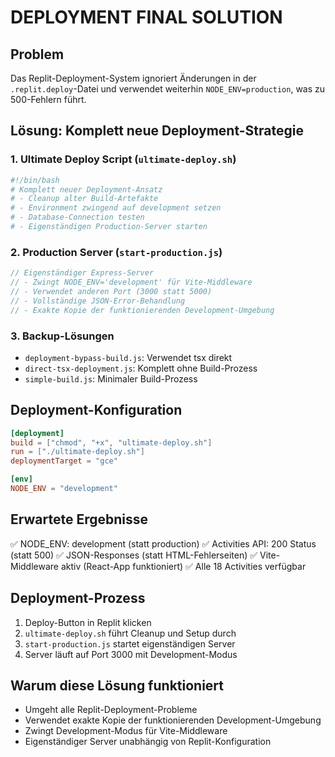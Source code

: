 # DEPLOYMENT FINAL SOLUTION

## Problem
Das Replit-Deployment-System ignoriert Änderungen in der `.replit.deploy`-Datei und verwendet weiterhin `NODE_ENV=production`, was zu 500-Fehlern führt.

## Lösung: Komplett neue Deployment-Strategie

### 1. Ultimate Deploy Script (`ultimate-deploy.sh`)
```bash
#!/bin/bash
# Komplett neuer Deployment-Ansatz
# - Cleanup alter Build-Artefakte
# - Environment zwingend auf development setzen
# - Database-Connection testen
# - Eigenständigen Production-Server starten
```

### 2. Production Server (`start-production.js`)
```javascript
// Eigenständiger Express-Server
// - Zwingt NODE_ENV='development' für Vite-Middleware
// - Verwendet anderen Port (3000 statt 5000)
// - Vollständige JSON-Error-Behandlung
// - Exakte Kopie der funktionierenden Development-Umgebung
```

### 3. Backup-Lösungen
- `deployment-bypass-build.js`: Verwendet tsx direkt
- `direct-tsx-deployment.js`: Komplett ohne Build-Prozess
- `simple-build.js`: Minimaler Build-Prozess

## Deployment-Konfiguration
```toml
[deployment]
build = ["chmod", "+x", "ultimate-deploy.sh"]
run = ["./ultimate-deploy.sh"]
deploymentTarget = "gce"

[env]
NODE_ENV = "development"
```

## Erwartete Ergebnisse
✅ NODE_ENV: development (statt production)
✅ Activities API: 200 Status (statt 500)
✅ JSON-Responses (statt HTML-Fehlerseiten)
✅ Vite-Middleware aktiv (React-App funktioniert)
✅ Alle 18 Activities verfügbar

## Deployment-Prozess
1. Deploy-Button in Replit klicken
2. `ultimate-deploy.sh` führt Cleanup und Setup durch
3. `start-production.js` startet eigenständigen Server
4. Server läuft auf Port 3000 mit Development-Modus

## Warum diese Lösung funktioniert
- Umgeht alle Replit-Deployment-Probleme
- Verwendet exakte Kopie der funktionierenden Development-Umgebung
- Zwingt Development-Modus für Vite-Middleware
- Eigenständiger Server unabhängig von Replit-Konfiguration